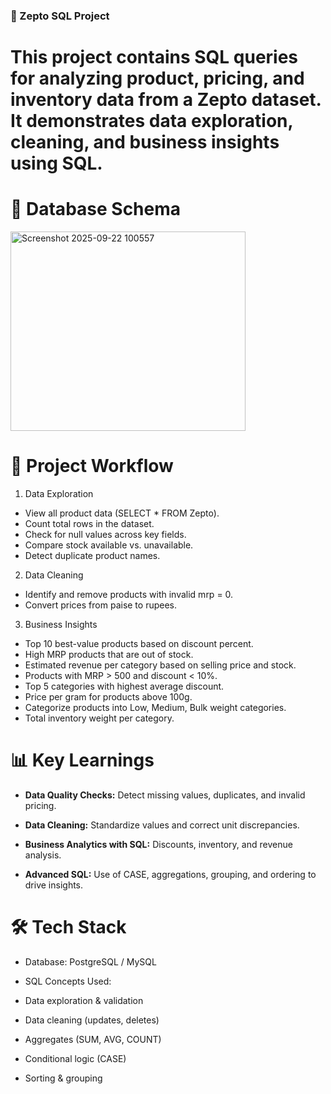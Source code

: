 ### 🛒 Zepto SQL Project

# This project contains SQL queries for analyzing product, pricing, and inventory data from a Zepto dataset. It demonstrates data exploration, cleaning, and business insights using SQL.

# 📂 Database Schema
<img width="376" height="319" alt="Screenshot 2025-09-22 100557" src="https://github.com/user-attachments/assets/47e02372-2ed6-47a1-95f1-113c3f7f3414" />


# 🔎 Project Workflow
1. Data Exploration

  - View all product data (SELECT * FROM Zepto).
  - Count total rows in the dataset.
  - Check for null values across key fields.
  - Compare stock available vs. unavailable.
  - Detect duplicate product names.

2. Data Cleaning

  - Identify and remove products with invalid mrp = 0.
  - Convert prices from paise to rupees.

3. Business Insights

  - Top 10 best-value products based on discount percent.
  - High MRP products that are out of stock.
  - Estimated revenue per category based on selling price and stock.
  - Products with MRP > 500 and discount < 10%.
  - Top 5 categories with highest average discount.
  - Price per gram for products above 100g.
  - Categorize products into Low, Medium, Bulk weight categories.
  - Total inventory weight per category.

# 📊 Key Learnings

  - ****Data Quality Checks**:** Detect missing values, duplicates, and invalid pricing.

  - ****Data Cleaning**:** Standardize values and correct unit discrepancies.

  - ****Business Analytics with SQL**:** Discounts, inventory, and revenue analysis.

  - ****Advanced SQL**:** Use of CASE, aggregations, grouping, and ordering to drive insights.

# 🛠️ Tech Stack

  - Database: PostgreSQL / MySQL

  - SQL Concepts Used:

  - Data exploration & validation

  - Data cleaning (updates, deletes)

  - Aggregates (SUM, AVG, COUNT)

  - Conditional logic (CASE)

  - Sorting & grouping
